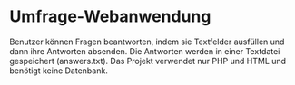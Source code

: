 # Umfrage-Webanwendung
Benutzer können Fragen beantworten, indem sie Textfelder ausfüllen und dann ihre Antworten absenden. Die Antworten werden in einer Textdatei gespeichert (answers.txt). Das Projekt verwendet nur PHP und HTML und benötigt keine Datenbank.
